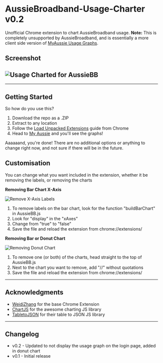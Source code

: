 # AussieBroadband-Usage-Charter v0.2
Unofficial Chrome extension to chart AussieBroadband usage.
**Note:** This is completely unsupported by AussieBroadband, and is essentially a more client side version of [MyAussie Usage Graphs](https://github.com/TimLChan/MyAussie-Usage-Graphs). 

Screenshot
----------
![Usage Charted for AussieBB](https://i.imgur.com/k6xt26b.png)
----------

----------

## Getting Started ##
So how do you use this? 

 1. Download the repo as a .ZIP
 2. Extract to any location
 3. Follow the [Load Unpacked Extensions](https://developer.chrome.com/extensions/getstarted#unpacked) guide from Chrome
 4. Head to [My Aussie](https://my.aussiebroadband.com.au/usage.php) and you'll see the graphs!

Aaaaaand, you're done! There are no additional options or anything to change right now, and not sure if there will be in the future.


## Customisation ##
You can change what you want included in the extension, whether it be removing the labels, or removing the charts

**Removing Bar Chart X-Axis**

![Remove X-Axis Labels](https://i.imgur.com/6EdUPIF.png)
1. To remove labels on the bar chart, look for the function "buildBarChart" in AussieBB.js
2. Look for "display" in the "xAxes" 
3. Change from "true" to "false"
4. Save the file and reload the extension from chrome://extensions/

**Removing Bar or Donut Chart**

![Removing Donut Chart](https://i.imgur.com/qGicADx.png)
1. To remove one (or both) of the charts, head straight to the top of AussieBB.js
2. Next to the chart you want to remove, add "//" without quotations
3. Save the file and reload the extension from chrome://extensions/


----------


## Acknowledgments ##

 - [WeidiZhang](https://github.com/weidizhang/) for the base Chrome Extension
 - [ChartJS](http://www.chartjs.org/) for the awesome charting JS library
 - [TabletoJSON](https://github.com/lightswitch05/table-to-json) for their table to JSON JS library


----------
## Changelog ##
 
 - v0.2 - Updated to not display the usage graph on the login page, added in donut chart
 - v0.1 - Initial release

